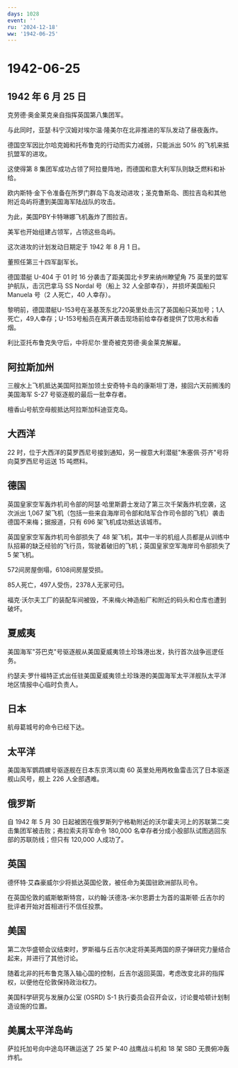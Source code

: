 ```yaml
---
days: 1028
event: ''
ru: '2024-12-18'
ww: '1942-06-25'
---
```


# 1942-06-25

## 1942 年 6 月 25 日

克劳德·奥金莱克亲自指挥英国第八集团军。

与此同时，亚瑟·科宁汉姆对埃尔温·隆美尔在北非推进的军队发动了昼夜轰炸。

德国空军因比尔哈克姆和托布鲁克的行动而实力减弱，只能派出 50%
的飞机来抵抗盟军的进攻。

这使得第 8
集团军成功占领了阿拉曼阵地，而德国和意大利军队则缺乏燃料和补给。

欧内斯特·金下令准备在所罗门群岛下岛发动进攻；圣克鲁斯岛、图拉吉岛和其他附近岛屿将遭到美国海军陆战队的攻击。

为此，美国PBY卡特琳娜飞机轰炸了图拉吉。

美军也开始组建占领军，占领这些岛屿。

这次进攻的计划发动日期定于 1942 年 8 月 1 日。

董照任第三十四军副军长。

德国潜艇 U-404 于 01 时 16 分袭击了距美国北卡罗来纳州瞭望角 75
英里的盟军护航队，击沉巴拿马 SS Nordal 号（船上 32
人全部幸存），并损坏美国船只 Manuela 号（2 人死亡，40 人幸存）。

黎明前，德国潜艇U-153号在圣基茨东北720英里处击沉了英国船只英加号；1人死亡，49人幸存；U-153号船员在离开袭击现场前给幸存者提供了饮用水和香烟。

利比亚托布鲁克失守后，中将尼尔·里奇被克劳德·奥金莱克解雇。

## 阿拉斯加州

三艘水上飞机抵达美国阿拉斯加领土安奇特卡岛的康斯坦丁港，接回六天前搁浅的美国海军
S-27 号驱逐舰的最后一批幸存者。

檀香山号航空母舰抵达阿拉斯加科迪亚克岛。

## 大西洋

22
时，位于大西洋的莫罗西尼号接到通知，另一艘意大利潜艇"朱塞佩·芬齐"号将向莫罗西尼号运送
15 吨燃料。

## 德国

英国皇家空军轰炸机司令部的阿瑟·哈里斯爵士发动了第三次千架轰炸机空袭，这次派出
1,067
架飞机（包括一些来自海岸司令部和陆军合作司令部的飞机）袭击德国不来梅；据报道，只有
696 架飞机成功抵达该城市。

英国皇家空军轰炸机司令部损失了 48
架飞机，其中一半的机组人员都是从训练中队招募的缺乏经验的飞行员，驾驶着破旧的飞机；英国皇家空军海岸司令部损失了
5 架飞机。

572间房屋倒塌，6108间房屋受损。

85人死亡，497人受伤，2378人无家可归。

福克·沃尔夫工厂的装配车间被毁，不来梅火神造船厂和附近的码头和仓库也遭到破坏。

## 夏威夷

美国海军"芬巴克"号驱逐舰从美国夏威夷领土珍珠港出发，执行首次战争巡逻任务。

约瑟夫·罗什福特正式出任驻美国夏威夷领土珍珠港的美国海军太平洋舰队太平洋地区情报中心临时负责人。

## 日本

航母葛城号的命令已经下达。

## 太平洋

美国海军鹦鹉螺号驱逐舰在日本东京湾以南 60
英里处用两枚鱼雷击沉了日本驱逐舰山风号，舰上 226 人全部遇难。

## 俄罗斯

自 1942 年 5 月 30
日起被困在俄罗斯列宁格勒附近的沃尔霍夫河上的苏联第二突击集团军被击败；弗拉索夫将军命令
180,000 名幸存者分成小股部队试图逃回东部的苏联防线；但只有 120,000
人成功了。

## 英国

德怀特·艾森豪威尔少将抵达英国伦敦，被任命为美国驻欧洲部队司令。

在英国伦敦的威斯敏斯特宫，以约翰·沃德洛-米尔恩爵士为首的温斯顿·丘吉尔的批评者开始对首相进行不信任投票。

## 美国

第二次华盛顿会议结束时，罗斯福与丘吉尔决定将美英两国的原子弹研究力量结合起来，并进行了其他讨论。

随着北非的托布鲁克落入轴心国的控制，丘吉尔返回英国，考虑改变北非的指挥权，以便他在伦敦保持政治权力。

美国科学研究与发展办公室 (OSRD) S-1
执行委员会召开会议，讨论曼哈顿计划制造设施的位置。

## 美属太平洋岛屿

萨拉托加号向中途岛环礁运送了 25 架 P-40 战鹰战斗机和 18 架 SBD
无畏俯冲轰炸机。